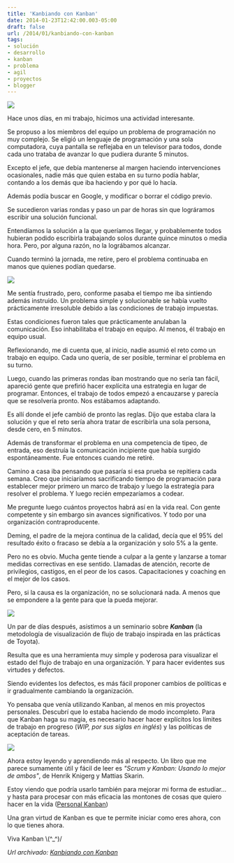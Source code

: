 ```yaml
---
title: 'Kanbiando con Kanban'
date: 2014-01-23T12:42:00.003-05:00
draft: false
url: /2014/01/kanbiando-con-kanban
tags: 
- solución
- desarrollo
- kanban
- problema
- agil
- proyectos
- blogger
---
```


[![](https://4.bp.blogspot.com/-zkkCygK5B0o/UuFUaXFCIaI/AAAAAAAACYI/-vDBs0MFy2E/s1600/broken-team.jpg)](https://4.bp.blogspot.com/-zkkCygK5B0o/UuFUaXFCIaI/AAAAAAAACYI/-vDBs0MFy2E/s1600/broken-team.jpg)

  

Hace unos días, en mi trabajo, hicimos una actividad interesante.  
  
Se propuso a los miembros del equipo un problema de programación no muy complejo. Se eligió un lenguaje de programación y una sola computadora, cuya pantalla se reflejaba en un televisor para todos, donde cada uno trataba de avanzar lo que pudiera durante 5 minutos.  

  

Excepto el jefe, que debía mantenerse al margen haciendo intervenciones ocasionales, nadie más que quien estaba en su turno podía hablar, contando a los demás que iba haciendo y por qué lo hacía.

  

Además podía buscar en Google, y modificar o borrar el código previo.

  

Se sucedieron varias rondas y paso un par de horas sin que lográramos escribir una solución funcional.

  

Entendíamos la solución a la que queríamos llegar, y probablemente todos hubieran podido escribirla trabajando solos durante quince minutos o media hora. Pero, por alguna razón, no la lográbamos alcanzar.

  

Cuando terminó la jornada, me retire, pero el problema continuaba en manos que quienes podían quedarse.

[![](https://1.bp.blogspot.com/-pWXdiMDltWQ/UuFUORYffUI/AAAAAAAACYA/X11kwud6iTo/s1600/donkeys-problem.jpg)](https://1.bp.blogspot.com/-pWXdiMDltWQ/UuFUORYffUI/AAAAAAAACYA/X11kwud6iTo/s1600/donkeys-problem.jpg)

  

Me sentía frustrado, pero, conforme pasaba el tiempo me iba sintiendo además instruido. Un problema simple y solucionable se había vuelto prácticamente irresoluble debido a las condiciones de trabajo impuestas.

  

Estas condiciones fueron tales que prácticamente anulaban la comunicación. Eso inhabilitaba el trabajo en equipo. Al menos, él trabajo en equipo usual.

  

Reflexionando, me di cuenta que, al inicio, nadie asumió el reto como un trabajo en equipo. Cada uno quería, de ser posible, terminar el problema en su turno.

  

Luego, cuando las primeras rondas iban mostrando que no sería tan fácil, apareció gente que prefirió hacer explícita una estrategia en lugar de programar. Entonces, el trabajo de todos empezó a encauzarse y parecía que se resolvería pronto. Nos estábamos adaptando.

  

Es allí donde el jefe cambió de pronto las reglas. Dijo que estaba clara la solución y que el reto sería ahora tratar de escribirla una sola persona, desde cero, en 5 minutos.

  

Además de transformar el problema en una competencia de tipeo, de entrada, eso destruía la comunicación incipiente que había surgido espontáneamente. Fue entonces cuando me retiré.

  

Camino a casa iba pensando que pasaría si esa prueba se repitiera cada semana. Creo que iniciaríamos sacrificando tiempo de programación para establecer mejor primero un marco de trabajo y luego la estrategia para resolver el problema. Y luego recién empezaríamos a codear.

  

Me pregunte luego cuántos proyectos habrá así en la vida real. Con gente competente y sin embargo sin avances significativos. Y todo por una organización contraproducente.

  

Deming, el padre de la mejora continua de la calidad, decía que el 95% del resultado éxito o fracaso se debía a la organización y solo 5% a la gente.

  

Pero no es obvio. Mucha gente tiende a culpar a la gente y lanzarse a tomar medidas correctivas en ese sentido. Llamadas de atención, recorte de privilegios, castigos, en el peor de los casos. Capacitaciones y coaching en el mejor de los casos.

  

Pero, si la causa es la organización, no se solucionará nada. A menos que se empondere a la gente para que la pueda mejorar.

  

[![](https://4.bp.blogspot.com/-pcY_SZPoMNk/UuFTJmbxjdI/AAAAAAAACXw/qU52izQKX5Y/s1600/HenrikKnibergKanbanFlow.JPG)](https://4.bp.blogspot.com/-pcY_SZPoMNk/UuFTJmbxjdI/AAAAAAAACXw/qU52izQKX5Y/s1600/HenrikKnibergKanbanFlow.JPG)

  

Un par de días después, asistimos a un seminario sobre **_Kanban_** (la metodología de visualización de flujo de trabajo inspirada en las prácticas de Toyota).

  

Resulta que es una herramienta muy simple y poderosa para visualizar el estado del flujo de trabajo en una organización. Y para hacer evidentes sus virtudes y defectos.  
  
Siendo evidentes los defectos, es más fácil proponer cambios de políticas e ir gradualmente cambiando la organización.

  

Yo pensaba que venía utilizando Kanban, al menos en mis proyectos personales. Descubrí que lo estaba haciendo de modo incompleto. Para que Kanban haga su magia, es necesario hacer hacer explícitos los límites de trabajo en progreso (_WIP, por sus siglas en inglés_) y las políticas de aceptación de tareas.

  

[![](https://1.bp.blogspot.com/-uV9LrJrWjbE/UuFTVZoU8yI/AAAAAAAACX4/H7F-Kjyladg/s1600/KanbanAndScrumCover.JPG)](https://1.bp.blogspot.com/-uV9LrJrWjbE/UuFTVZoU8yI/AAAAAAAACX4/H7F-Kjyladg/s1600/KanbanAndScrumCover.JPG)

Ahora estoy leyendo y aprendiendo más al respecto. Un libro que me parece sumamente útil y fácil de leer es _"Scrum y Kanban: Usando lo mejor de ambos"_, de Henrik Knigerg y Mattias Skarin.  
  
Estoy viendo que podría usarlo también para mejorar mi forma de estudiar... y hasta para procesar con más eficacia las montones de cosas que quiero hacer en la vida ([Personal Kanban](http://www.personalkanban.com/pk/#sthash.TwCI3Mdv.dpbs))  
  
Una gran virtud de Kanban es que te permite iniciar como eres ahora, con lo que tienes ahora.

  

Viva Kanban \\(^\_^)/

_*Url archivado: [Kanbiando con Kanban](https://akcdev.blogspot.com/2014/01/kanbiando-con-kanban.html)*_
